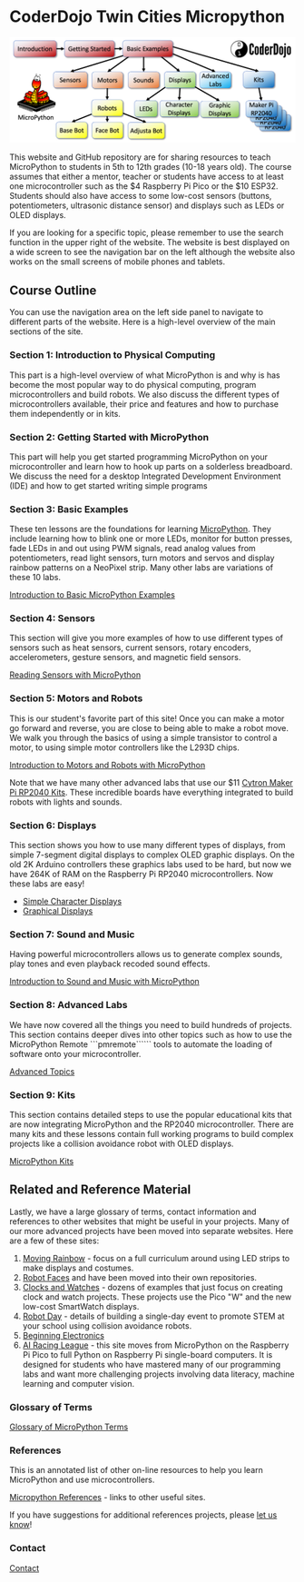 # CoderDojo Twin Cities Micropython

![Micropython logo](img/banner.png)

This website and GitHub repository are for sharing resources to teach MicroPython to students in 5th to 12th grades (10-18 years old).  The course assumes that either a mentor, teacher or students have access to at least one microcontroller such as the $4 Raspberry Pi Pico or the $10 ESP32.  Students should also have access to some low-cost sensors (buttons, potentiometers, ultrasonic distance sensor) and displays such as LEDs or OLED displays.

If you are looking for a specific topic, please remember to use the search function in the upper right of the website.  The website is best displayed on a wide screen to see the navigation bar on the left although the website also works on the small screens of mobile phones and tablets.

## Course Outline

You can use the navigation area on the left side panel to navigate to different parts of the website.  Here is a high-level overview of the main sections of the site.

### Section 1: Introduction to Physical Computing

This part is a high-level overview of what MicroPython is and why is has become the most popular way to do physical computing, program microcontrollers and build robots.  We also discuss the different types of microcontrollers available, their price and features and how to purchase them independently or in kits.

### Section 2: Getting Started with MicroPython

This part will help you get started programming MicroPython on your microcontroller and learn how to hook up parts on a solderless breadboard.  We discuss the need for a desktop Integrated Development Environment (IDE) and how to get started writing simple programs

### Section 3: Basic Examples

These ten lessons are the foundations for learning [MicroPython](misc/glossary#micropython).  They include learning how to blink one or more LEDs, monitor for button presses, fade LEDs in and out using PWM signals, read analog values from potentiometers, read light sensors, turn motors and servos and display rainbow patterns on a NeoPixel strip.  Many other labs are variations of these 10 labs.

[Introduction to Basic MicroPython Examples](intro/01-intro.md)

### Section 4: Sensors

This section will give you more examples of how to use different types of sensors such as heat sensors, current sensors, rotary encoders, accelerometers, gesture sensors, and magnetic field sensors.

[Reading Sensors with MicroPython](sensors/01-intro.md)

### Section 5: Motors and Robots

This is our student's favorite part of this site!  Once you can make a motor go forward and reverse, you are close to being able to make a robot move.  We walk you through the basics of using a simple transistor to control a motor, to using simple motor controllers like the L293D chips.

[Introduction to Motors and Robots with MicroPython](motors/01-intro.md)

Note that we have many other advanced labs that use our $11 [Cytron Maker Pi RP2040 Kits](kits/maker-pi-rp2040-robot/01-intro.md).  These incredible boards have everything integrated to build robots with lights and sounds.

### Section 6: Displays

This section shows you how to use many different types of displays, from simple 7-segment digital displays to complex OLED graphic displays.  On the old 2K Arduino controllers these graphics labs used to be hard, but now we have 264K of RAM on the Raspberry Pi RP2040 microcontrollers.  Now these labs are easy!

* [Simple Character Displays](displays/01-intro.md)
* [Graphical Displays](oled/01-intro.md)

### Section 7: Sound and Music

Having powerful microcontrollers allows us to generate complex sounds, play tones and even playback recoded sound effects.

[Introduction to Sound and Music with MicroPython](sound/01-intro.md)

### Section 8: Advanced Labs

We have now covered all the things you need to build hundreds of projects.  This section contains deeper dives into other topics
such as how to use the MicroPython Remote ```pmremote`````` tools to automate the loading of software onto your microcontroller.

[Advanced Topics](advanced-labs/01-intro.md)

### Section 9: Kits

This section contains detailed steps to use the popular educational kits that are now integrating MicroPython and the RP2040 microcontroller.  There are many kits and these lessons contain full working programs to build complex projects like a collision avoidance robot with OLED displays.

[MicroPython Kits](kits/01-intro.md)

## Related and Reference Material

Lastly, we have a large glossary of terms, contact information and references to other websites that might be useful in your projects.  Many of our more advanced projects have been moved into separate websites.
Here are a few of these sites:

1. [Moving Rainbow](https://dmccreary.github.io/moving-rainbow/) - focus on a full curriculum around using LED strips to make displays and costumes.
2. [Robot Faces](https://dmccreary.github.io/robot-faces/) and have been moved into their own repositories.
3. [Clocks and Watches](https://dmccreary.github.io/micropython-clocks-and-watches/) - dozens of examples that just focus on creating clock and watch projects.  These projects use the Pico "W" and the new low-cost SmartWatch displays.
4. [Robot Day](https://dmccreary.github.io/robot-day/) - details of building a single-day event to promote STEM at your school using
collision avoidance robots.
5. [Beginning Electronics](https://dmccreary.github.io/beginning-electronics/)
6. [AI Racing League](https://www.coderdojotc.org/ai-racing-league/) - this site moves from MicroPython on the Raspberry Pi Pico to full Python on Raspberry Pi single-board computers.  It is designed for students
who have mastered many of our programming labs and want more challenging projects involving data literacy, machine learning and computer vision.

### Glossary of Terms

[Glossary of MicroPython Terms](misc/glossary.md)

### References

This is an annotated list of other on-line resources to help you learn MicroPython and use microcontrollers.

[Micropython References](misc/references.md) - links to other useful sites.

If you have suggestions for additional references projects, please [let us know](mailto:info@codesavvy.org)!

### Contact
[Contact](misc/contact.md)


